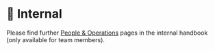# 🙋 Internal

Please find further [People & Operations](http://127.0.0.1:5000/s/WaLtJW7vSWtqVDvDxUtR/people-and-operations) pages in the internal handbook (only available for team members).
